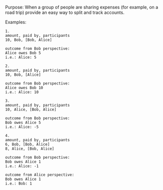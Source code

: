 Purpose:
When a group of people are sharing expenses (for example, on a road trip) provide an easy way to split and track accounts.

Examples:
````
1.
amount, paid by, participants
10, Bob, [Bob, Alice]

outcome from Bob perspective:
Alice owes Bob 5
i.e.: Alice: 5

2.
amount, paid by, participants
10, Bob, [Alice]

outcome from Bob perspective:
Alice owes Bob 10
i.e.: Alice: 10

3.
amount, paid by, participants
10, Alice, [Bob, Alice]

outcome from Bob perspective:
Bob owes Alice 5
i.e.: Alice: -5

4.
amount, paid by, participants
6, Bob, [Bob, Alice]
8, Alice, [Bob, Alice]

outcome from Bob perspective:
Bob owes Alice 1
i.e.: Alice: -1

outcome from Alice perspective:
Bob owes Alice 1
i.e.: Bob: 1
````
